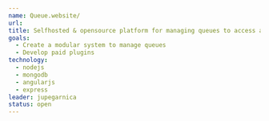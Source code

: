 ```yaml
---
name: Queue.website/
url:
title: Selfhosted & opensource platform for managing queues to access a site or redeem an offer.
goals:
  - Create a modular system to manage queues
  - Develop paid plugins
technology:
  - nodejs
  - mongodb
  - angularjs
  - express
leader: jupegarnica
status: open
---
```

